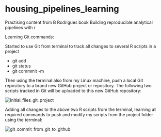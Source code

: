 # housing_pipelines_learning 
Practising content from B Rodrigues book Building reproducible analytical pipelines with r

Learning Git commands: 

Started to use Git from terminal to track all changes to several R scripts in a project
- git add .
- git status
- git commmit -m

Then using the terminal also from my Linux machine, push a local Git repository to a brand new GitHub project or repository. The following two scripts tracked in Git will be uploaded to this new GitHub repository:

![Initial_files_git_project](https://github.com/Pablo-source/housing_pipelines_learning/assets/76554081/d8a9e14a-1404-43ad-a31a-bbaffe5a9c99)

Adding all changes to the above two R scripts from the terminal, learning all required commands to push and modify my scripts from the project folder using the terminal:

![git_commit_from_git_to_github](https://github.com/Pablo-source/housing_pipelines_learning/assets/76554081/5e3d2527-6271-449d-8ce9-ae1421d06b42)
